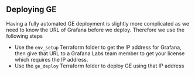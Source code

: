 ## Deploying GE
Having a fully automated GE deployment is slightly more complicated as we need to know the URL of Grafana before we deploy. Therefore we use the following steps
- Use the `env_setup` Terraform folder to get the IP address for Grafana, then give that URL to a Grafana Labs team member to get your license which requires the IP address.
- Use the `ge_deploy` Terraform folder to deploy GE using that IP address
